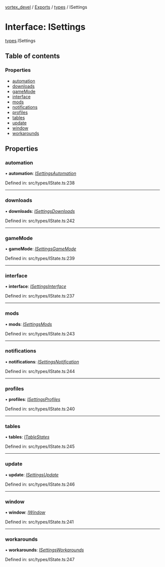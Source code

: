[vortex_devel](../README.md) / [Exports](../modules.md) / [types](../modules/types.md) / ISettings

# Interface: ISettings

[types](../modules/types.md).ISettings

## Table of contents

### Properties

- [automation](types.isettings.md#automation)
- [downloads](types.isettings.md#downloads)
- [gameMode](types.isettings.md#gamemode)
- [interface](types.isettings.md#interface)
- [mods](types.isettings.md#mods)
- [notifications](types.isettings.md#notifications)
- [profiles](types.isettings.md#profiles)
- [tables](types.isettings.md#tables)
- [update](types.isettings.md#update)
- [window](types.isettings.md#window)
- [workarounds](types.isettings.md#workarounds)

## Properties

### automation

• **automation**: [*ISettingsAutomation*](types.isettingsautomation.md)

Defined in: src/types/IState.ts:238

___

### downloads

• **downloads**: [*ISettingsDownloads*](types.isettingsdownloads.md)

Defined in: src/types/IState.ts:242

___

### gameMode

• **gameMode**: [*ISettingsGameMode*](types.isettingsgamemode.md)

Defined in: src/types/IState.ts:239

___

### interface

• **interface**: [*ISettingsInterface*](types.isettingsinterface.md)

Defined in: src/types/IState.ts:237

___

### mods

• **mods**: [*ISettingsMods*](types.isettingsmods.md)

Defined in: src/types/IState.ts:243

___

### notifications

• **notifications**: [*ISettingsNotification*](types.isettingsnotification.md)

Defined in: src/types/IState.ts:244

___

### profiles

• **profiles**: [*ISettingsProfiles*](types.isettingsprofiles.md)

Defined in: src/types/IState.ts:240

___

### tables

• **tables**: [*ITableStates*](types.itablestates.md)

Defined in: src/types/IState.ts:245

___

### update

• **update**: [*ISettingsUpdate*](types.isettingsupdate.md)

Defined in: src/types/IState.ts:246

___

### window

• **window**: [*IWindow*](types.iwindow.md)

Defined in: src/types/IState.ts:241

___

### workarounds

• **workarounds**: [*ISettingsWorkarounds*](types.isettingsworkarounds.md)

Defined in: src/types/IState.ts:247

